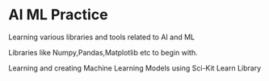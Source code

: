 # AI ML Practice
 Learning various libraries and tools related to AI and ML
  
 Libraries like Numpy,Pandas,Matplotlib etc to begin with.

 Learning and creating Machine Learning Models using Sci-Kit Learn Library
